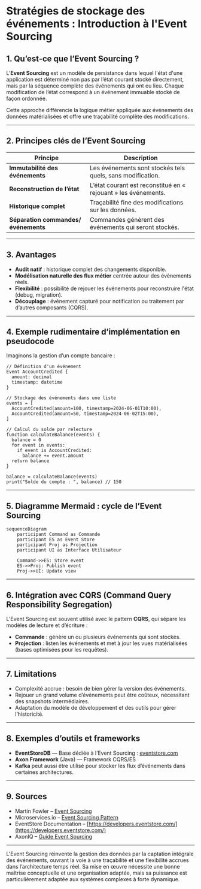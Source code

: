 # Stratégies de stockage des événements : Introduction à l'Event Sourcing

## 1. Qu’est-ce que l’Event Sourcing ?

L’**Event Sourcing** est un modèle de persistance dans lequel l'état d'une application est déterminé non pas par l’état courant stocké directement, mais par la séquence complète des événements qui ont eu lieu. Chaque modification de l’état correspond à un événement immuable stocké de façon ordonnée.

Cette approche différencie la logique métier appliquée aux événements des données matérialisées et offre une traçabilité complète des modifications.

---

## 2. Principes clés de l’Event Sourcing

| Principe                 | Description                                            |
|--------------------------|--------------------------------------------------------|
| **Immutabilité des événements** | Les événements sont stockés tels quels, sans modification. |
| **Reconstruction de l’état**    | L’état courant est reconstitué en « rejouant » les événements. |
| **Historique complet**          | Traçabilité fine des modifications sur les données.   |
| **Séparation commandes/événements** | Commandes génèrent des événements qui seront stockés. |

---

## 3. Avantages

- **Audit natif** : historique complet des changements disponible.
- **Modélisation naturelle des flux métier** centrée autour des évènements réels.
- **Flexibilité** : possibilité de rejouer les événements pour reconstruire l'état (debug, migration).
- **Découplage** : événement capturé pour notification ou traitement par d’autres composants (CQRS).

---

## 4. Exemple rudimentaire d’implémentation en pseudocode

Imaginons la gestion d’un compte bancaire :

```pseudo
// Définition d'un événement
Event AccountCredited {
  amount: decimal
  timestamp: datetime
}

// Stockage des événements dans une liste
events = [
  AccountCredited(amount=100, timestamp=2024-06-01T10:00),
  AccountCredited(amount=50, timestamp=2024-06-02T15:00),
]

// Calcul du solde par relecture
function calculateBalance(events) {
  balance = 0
  for event in events:
    if event is AccountCredited:
      balance += event.amount
  return balance
}

balance = calculateBalance(events)
print("Solde du compte : ", balance) // 150
```

---

## 5. Diagramme Mermaid : cycle de l’Event Sourcing

```mermaid
sequenceDiagram
    participant Command as Commande
    participant ES as Event Store
    participant Proj as Projection
    participant UI as Interface Utilisateur

    Command->>ES: Store event
    ES->>Proj: Publish event
    Proj->>UI: Update view
```

---

## 6. Intégration avec CQRS (Command Query Responsibility Segregation)

L’Event Sourcing est souvent utilisé avec le pattern **CQRS**, qui sépare les modèles de lecture et d’écriture :

- **Commande** : génère un ou plusieurs événements qui sont stockés.
- **Projection** : listen les événements et met à jour les vues matérialisées (bases optimisées pour les requêtes).

---

## 7. Limitations

- Complexité accrue : besoin de bien gérer la version des événements.
- Rejouer un grand volume d’événements peut être coûteux, nécessitant des snapshots intermédiaires.
- Adaptation du modèle de développement et des outils pour gérer l’historicité.

---

## 8. Exemples d’outils et frameworks

- **EventStoreDB** — Base dédiée à l’Event Sourcing : [eventstore.com](https://eventstore.com/)
- **Axon Framework** (Java) — Framework CQRS/ES
- **Kafka** peut aussi être utilisé pour stocker les flux d’événements dans certaines architectures.

---

## 9. Sources

- Martin Fowler – [Event Sourcing](https://martinfowler.com/eaaDev/EventSourcing.html)  
- Microservices.io – [Event Sourcing Pattern](https://microservices.io/patterns/data/event-sourcing.html)  
- EventStore Documentation – [https://developers.eventstore.com/](https://developers.eventstore.com/)  
- AxonIQ – [Guide Event Sourcing](https://docs.axoniq.io/reference-guide/axon-framework/events/event-sourcing)

---

L'Event Sourcing réinvente la gestion des données par la captation intégrale des événements, ouvrant la voie à une traçabilité et une flexibilité accrues dans l’architecture temps réel. Sa mise en œuvre nécessite une bonne maîtrise conceptuelle et une organisation adaptée, mais sa puissance est particulièrement adaptée aux systèmes complexes à forte dynamique.